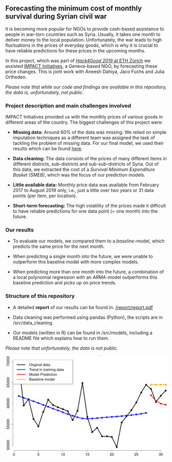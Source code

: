 ## Forecasting the minimum cost of monthly survival during Syrian civil war

It is becoming more popular for NGOs to provide cash-based assistance to people in war-torn countries such as Syria. Usually, it takes one month to deliver money to the local population. Unfortunately, the war leads to high fluctuations in the prices of everyday goods, which is why it is crucial to have reliable predictions for these prices in the upcoming months.

In this project, which was part of [*Hack4Good 2019* at ETH Zürich](https://analytics-club.org/wordpress/h4g-past-projects-autumn-2019/) we assisted [IMPACT Initiatives](https://www.impact-initiatives.org/), a Geneva-based NGO, by forecasting these price changes. This is joint work with Aneesh Dahiya, Jaco Fuchs and Julia Ortheden.

*Please note that while our code and findings are available in this repository, the data is, unfortunately, not public.*

### Project description and main challenges involved

IMPACT Initiatives provided us with the monthly prices of various goods in different areas of the country. The biggest challenges of this project were:

- **Missing data:** Around 60% of the data was missing. We relied on simple imputation techniques as a different team was assigned the task of tackling the problem of missing data. For our final model, we used their results which can be found [here](https://analytics-club.org/wordpress/wp-content/uploads/2021/04/Fall_2019_IMPACT_Final_Report_Imputation.pdf).

- **Data cleaning:** The data consists of the prices of many different items in different districts, sub-districts and sub-sub-districts of Syria. Out of this data, we extracted the cost of a *Survival Minimum Expenditure Basket (SMEB)*, which was the focus of our prediction models.

- **Little available data:** Monthly price data was available from February 2017 to August 2019 only, i.e., just a little over two years or 31 data points (per item, per location).

- **Short-term forecasting:** The high volatility of the prices made it difficult to have reliable predictions for one data point (= one month) into the future.

### Our results

- To evaluate our models, we compared them to a *baseline*-model, which predicts the same price for the next month.

- When predicting a single month into the future, we were unable to outperform this baseline model with more complex models.

- When predicting more than one month into the future, a combination of a local polynomial regression with an *ARMA*-model outperforms this baseline prediction and picks up on price trends.


### Structure of this repository

- A detailed **report** of our results can be found in: [/report/report.pdf](https://github.com/cglanzer/syria-food-prices/blob/master/report/report.pdf)

- Data cleaning was performed using pandas (Python), the scripts are in /src/data_cleaning.

- Our models (written in R) can be found in /src/models, including a README file which explains how to run them.

*Please note that unfortunately, the data is not public.*

![LOESS + ARMA(p,q) - Model](report/image1.png "LOESS + ARMA(p,q) - Model")